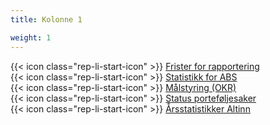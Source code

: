 ```yaml
---
title: Kolonne 1

weight: 1
---
```


{{< icon class="rep-li-start-icon" >}} [Frister for rapportering](https://digdir.sharepoint.com/:x:/r/sites/intranettfiler/Delte%20dokumenter/Styringskalender%20Digdir%202023.xlsx?d=wad60b1106ed8464eaf7b3ca567a287bb&csf=1&web=1&e=UViRZb)  
{{< icon class="rep-li-start-icon" >}} [Statistikk for ABS](https://digdir.sharepoint.com/sites/DigdirDGT/Delte%20dokumenter/Forms/AllItems.aspx?csf=1&web=1&e=UqS5VZ&cid=e76ecb9a%2D0ba9%2D4be0%2D9065%2Da1f068027f85&RootFolder=%2Fsites%2FDigdirDGT%2FDelte%20dokumenter%2FStatistikk%20fra%20ABS&FolderCTID=0x0120004EA8294F9ADB674FAAB36A65F01170FF)  
{{< icon class="rep-li-start-icon" >}} [Målstyring (OKR)](https://teams.microsoft.com/l/channel/19%3af72da06969024a4590a632eb6172aa5d%40thread.skype/OKR?groupId=3909c1de-10a4-4fb8-a295-42adb91be175&tenantId=008e560f-08af-4cec-a056-b35447503991)  
{{< icon class="rep-li-start-icon" >}} [Status porteføljesaker](https://github.com/digdir/portfolio/issues?q=is%3Aopen+sort%3Aupdated-desc)  
{{< icon class="rep-li-start-icon" >}} [Årsstatistikker Altinn](https://digdir.sharepoint.com/sites/DigdirDGT/Delte%20dokumenter/Forms/AllItems.aspx?csf=1&web=1&e=1Uu7hf&cid=bf7817a4%2Db4dd%2D42fc%2Dae61%2Dc2c35fd20dda&RootFolder=%2Fsites%2FDigdirDGT%2FDelte%20dokumenter%2F%C3%85rsstatistikk&FolderCTID=0x0120004EA8294F9ADB674FAAB36A65F01170FF)
